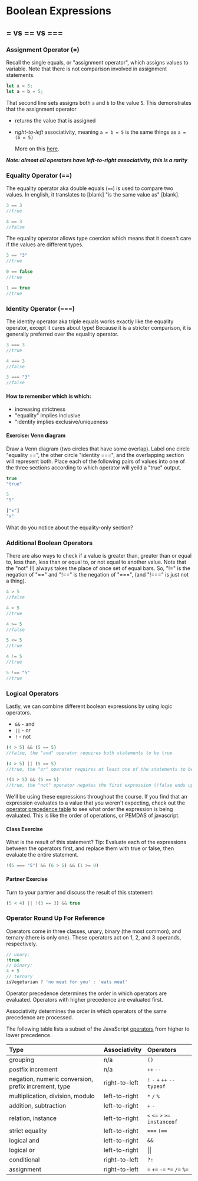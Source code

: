 # Boolean Expressions

## = vs == vs ===

### Assignment Operator \(=\)

Recall the single equals, or "assignment operator", which assigns values to variable. Note that there is not comparison involved in assignment statements.

```javascript
let x = 3;
let a = b = 5;
```

That second line sets assigns both `a` and `b` to the value `5`. This demonstrates that the assignment operator

* returns the value that is assigned 
* _right-to-left_ associativity, meaning `a = b = 5` is the same things as `a = (b = 5)`

  More on this [here](https://developer.mozilla.org/en-US/docs/Web/JavaScript/Reference/Operators/Operator_Precedence#Associativity).

_**Note: almost all operators have left-to-right associativity, this is a rarity**_

### Equality Operator \(==\)

The equality operator aka double equals \(`==`\) is used to compare two values. In english, it translates to \[blank\] "is the same value as" \[blank\].

```javascript
3 == 3
//true

4 == 3
//false
```

The equality operator allows type coercion which means that it doesn't care if the values are different types.

```javascript
3 == "3"
//true

0 == false
//true

1 == true
//true
```

### Identity Operator \(===\)

The identity operator aka triple equals works exactly like the equality operator, except it cares about type! Because it is a stricter comparison, it is generally preferred over the equality operator.

```javascript
3 === 3
//true

4 === 3
//false

3 === "3"
//false
```

#### How to remember which is which:

* increasing strictness
* "equality" implies inclusive
* "identity implies exclusive/uniqueness

#### Exercise: Venn diagram

Draw a Venn diagram \(two circles that have some overlap\). Label one circle "equality ==", the other circle "identity ===", and the overlapping section will represent both. Place each of the following pairs of values into one of the three sections according to which operator will yeild a "true" output.

```javascript
true
"true"

5
"5"

["x"]
"x"
```

What do you notice about the equality-only section?

### Additional Boolean Operators

There are also ways to check if a value is greater than, greater than or equal to, less than, less than or equal to, or not equal to another value. Note that the "not" \(!\) always takes the place of once set of equal bars. So, "!=" is the negation of "==" and "!==" is the negation of "===", \(and "!===" is just not a thing\).

```javascript
4 > 5
//false

4 < 5
//true

4 >= 5
//false

5 <= 5
//true

4 != 5
//true

5 !== "5"
//true
```

### Logical Operators

Lastly, we can combine different boolean expressions by using logic operators.

* `&&` - and
* `||` - or
* `!` - not

```javascript
(4 > 5) && (5 == 5)
//false, the "and" operator requires both statements to be true

(4 > 5) || (5 == 5)
//true, the "or" operator requires at least one of the statements to be true

!(4 > 5) && (5 == 5)
//true, the "not" operator negates the first expression (!false ends up being true)
```

We'll be using these expressions throughout the course. If you find that an expression evaluates to a value that you weren't expecting, check out the [operator precedence table](https://developer.mozilla.org/en-US/docs/Web/JavaScript/Reference/Operators/Operator_Precedence#Table) to see what order the expression is being evaluated. This is like the order of operations, or PEMDAS of javascript.

#### Class Exercise

What is the result of this statement? Tip: Evaluate each of the expressions between the operators first, and replace them with true or false, then evaluate the entire statement.

```javascript
!(5 === "5") && (6 > 5) && (1 >= 0)
```

#### Partner Exercise

Turn to your partner and discuss the result of this statement:

```javascript
(5 < 4) || !(3 == 3) && true
```

### Operator Round Up For Reference

Operators come in three classes, unary, binary (the most common), and ternary
(there is only one). These operators act on 1, 2, and 3 operands, respectively.

```js
// unary:
!true
// binary:
4 + 5
// ternary
isVegetarian ? 'no meat for you' : 'eats meat'
```

Operator precedence determines the order in which operators are evaluated.
Operators with higher precedence are evaluated first.

Associativity determines the order in which operators of the same precedence are
processed.

The following table lists a subset of the JavaScript
[operators](https://developer.mozilla.org/en-US/docs/Web/JavaScript/Reference/Operators/Operator_Precedence)
from higher to lower precedence.

| Type                                                 | Associativity | Operators                      |
|:-----------------------------------------------------|:--------------|:-------------------------------|
| grouping                                             | n/a           | `()`                           |
| postfix increment                                    | n/a           | `++` `--`                      |
| negation, numeric conversion, prefix increment, type | right-to-left | `!` `-` `+` `++` `--` `typeof` |
| multiplication, division, modulo                     | left-to-right | `*` `/` `%`                    |
| addition, subtraction                                | left-to-right | `+` `-`                        |
| relation, instance                                   | left-to-right | `<` `<=` `>` `>=` `instanceof` |
| strict equality                                      | left-to-right | `===` `!==`                    |
| logical and                                          | left-to-right | `&&`                           |
| logical or                                           | left-to-right | &#124;&#124;                   |
| conditional                                          | right-to-left | `?:`                           |
| assignment                                           | right-to-left | `=` `+=` `-=` `*=` `/=` `%=`   |
